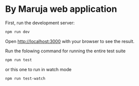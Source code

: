 # By Maruja web application

First, run the development server:

```bash
npm run dev
```

Open [http://localhost:3000](http://localhost:3000) with your browser to see the result.

Run the folowing command for running the entire test suite

```bash
npm run test
```

or this one to run in watch mode

```bash
npm run test-watch
```
